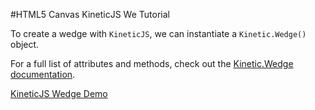
#HTML5 Canvas KineticJS We Tutorial

To create a wedge with `KineticJS`, we can instantiate a `Kinetic.Wedge()` object.

For a full list of attributes and methods, check out the [Kinetic.Wedge documentation](http://lavrton.github.io/KineticJS/api/Kinetic.Wedge.html).

<a class="jsbin-embed" href="http://jsbin.com/cewel/1/embed?js,output">KineticJS Wedge Demo</a><script src="http://static.jsbin.com/js/embed.js"></script>